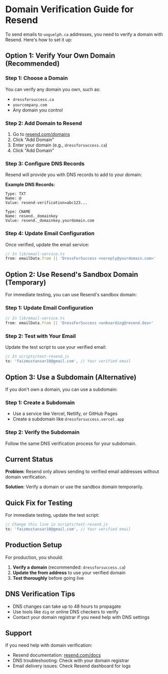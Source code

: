 # Domain Verification Guide for Resend

To send emails to `uoguelph.ca` addresses, you need to verify a domain with Resend. Here's how to set it up:

## Option 1: Verify Your Own Domain (Recommended)

### Step 1: Choose a Domain
You can verify any domain you own, such as:
- `dressforsuccess.ca`
- `yourcompany.com`
- Any domain you control

### Step 2: Add Domain to Resend
1. Go to [resend.com/domains](https://resend.com/domains)
2. Click "Add Domain"
3. Enter your domain (e.g., `dressforsuccess.ca`)
4. Click "Add Domain"

### Step 3: Configure DNS Records
Resend will provide you with DNS records to add to your domain:

**Example DNS Records:**
```
Type: TXT
Name: @
Value: resend-verification=abc123...

Type: CNAME
Name: resend._domainkey
Value: resend._domainkey.yourdomain.com
```

### Step 4: Update Email Configuration
Once verified, update the email service:

```typescript
// In lib/email-service.ts
from: emailData.from || 'DressForSuccess <noreply@yourdomain.com>'
```

## Option 2: Use Resend's Sandbox Domain (Temporary)

For immediate testing, you can use Resend's sandbox domain:

### Step 1: Update Email Configuration
```typescript
// In lib/email-service.ts
from: emailData.from || 'DressForSuccess <onboarding@resend.dev>'
```

### Step 2: Test with Your Email
Update the test script to use your verified email:

```javascript
// In scripts/test-resend.js
to: 'faizmustansar10@gmail.com', // Your verified email
```

## Option 3: Use a Subdomain (Alternative)

If you don't own a domain, you can use a subdomain:

### Step 1: Create a Subdomain
- Use a service like Vercel, Netlify, or GitHub Pages
- Create a subdomain like `dressforsuccess.vercel.app`

### Step 2: Verify the Subdomain
Follow the same DNS verification process for your subdomain.

## Current Status

**Problem**: Resend only allows sending to verified email addresses without domain verification.

**Solution**: Verify a domain or use the sandbox domain temporarily.

## Quick Fix for Testing

For immediate testing, update the test script:

```javascript
// Change this line in scripts/test-resend.js
to: 'faizmustansar10@gmail.com', // Your verified email
```

## Production Setup

For production, you should:

1. **Verify a domain** (recommended: `dressforsuccess.ca`)
2. **Update the from address** to use your verified domain
3. **Test thoroughly** before going live

## DNS Verification Tips

- DNS changes can take up to 48 hours to propagate
- Use tools like `dig` or online DNS checkers to verify
- Contact your domain registrar if you need help with DNS settings

## Support

If you need help with domain verification:
- Resend documentation: [resend.com/docs](https://resend.com/docs)
- DNS troubleshooting: Check with your domain registrar
- Email delivery issues: Check Resend dashboard for logs 